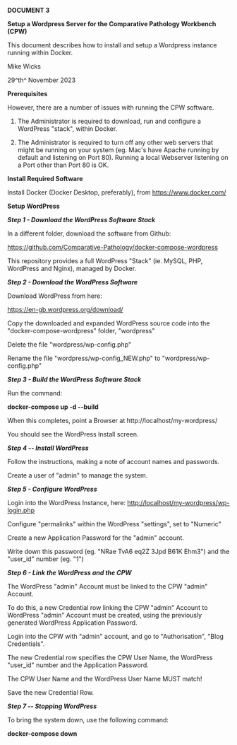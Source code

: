 **DOCUMENT 3**

**Setup a Wordpress Server for the Comparative Pathology Workbench
(CPW)**

This document describes how to install and setup a Wordpress instance
running within Docker.

Mike Wicks

29^th^ November 2023

**Prerequisites**

However, there are a number of issues with running the CPW software.

1.  The Administrator is required to download, run and configure a
    WordPress "stack", within Docker.

2.  The Administrator is required to turn off any other web servers that
    might be running on your system (eg. Mac's have Apache running by
    default and listening on Port 80). Running a local Webserver
    listening on a Port other than Port 80 is OK.

**Install Required Software**

Install Docker (Docker Desktop, preferably), from
https://www.docker.com/

**Setup WordPress**

***Step 1 - Download the WordPress Software Stack***

In a different folder, download the software from Github:

<https://github.com/Comparative-Pathology/docker-compose-wordpress>

This repository provides a full WordPress "Stack" (ie. MySQL, PHP,
WordPress and Nginx), managed by Docker.

***Step 2 - Download the WordPress Software***

Download WordPress from here:

<https://en-gb.wordpress.org/download/>

Copy the downloaded and expanded WordPress source code into the
"docker-compose-wordpress" folder, "wordpress"

Delete the file "wordpress/wp-config.php"

Rename the file "wordpress/wp-config_NEW.php" to
"wordpress/wp-config.php"

***Step 3 - Build the WordPress Software Stack***

Run the command:

**docker-compose up -d --build**

When this completes, point a Browser at http://localhost/my-wordpress/

You should see the WordPress Install screen.

***Step 4 -- Install WordPress***

Follow the instructions, making a note of account names and passwords.

Create a user of "admin" to manage the system.

***Step 5 - Configure WordPress***

Login into the WordPress Instance, here:
<http://localhost/my-wordpress/wp-login.php>

Configure "permalinks" within the WordPress "settings", set to "Numeric"

Create a new Application Password for the \"admin\" account.

Write down this password (eg. "NRae TvA6 eq2Z 3Jpd B61K Ehm3") and the
"user_id" number (eg. "1")

***Step 6 - Link the WordPress and the CPW***

The WordPress \"admin\" Account must be linked to the CPW \"admin\"
Account.

To do this, a new Credential row linking the CPW \"admin\" Account to
WordPress \"admin\" Account must be created, using the previously
generated WordPress Application Password.

Login into the CPW with \"admin\" account, and go to "Authorisation",
"Blog Credentials".

The new Credential row specifies the CPW User Name, the WordPress
"user_id" number and the Application Password.

The CPW User Name and the WordPress User Name MUST match!

Save the new Credential Row.

***Step 7 -- Stopping WordPress***

To bring the system down, use the following command:

**docker-compose down**
